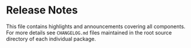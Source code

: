 # Release Notes

This file contains highlights and announcements covering all components.
For more details see `CHANGELOG.md` files maintained in the root source
directory of each individual package.
